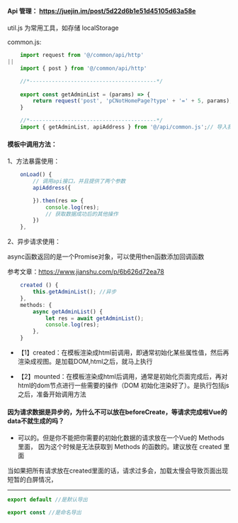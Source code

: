 
#### Api 管理： https://juejin.im/post/5d22d6b1e51d45105d63a58e

util.js 为常用工具，如存储 localStorage

common.js:
```js
    import request from '@/common/api/http'
||
    import { post } from '@/common/api/http'

    //*----------------------------------------*/
    
    export const getAdminList = (params) => {
        return request('post', 'pCNotHomePage?type' + '=' + 5, params);
    }

    //*----------------------------------------*/
    import { getAdminList, apiAddress } from '@/api/common.js';// 导入我们的api接口
```
#### 模板中调用方法：

1、方法暴露使用：

```js
    onLoad() {
        // 调用api接口，并且提供了两个参数
        apiAddress({

        }).then(res => {
            console.log(res);
            // 获取数据成功后的其他操作
        })
    },
```

2、异步请求使用：

async函数返回的是一个Promise对象，可以使用then函数添加回调函数

参考文章：https://www.jianshu.com/p/6b626d72ea78

```js
    created () {
        this.getAdminList(); //异步
    },
    methods: {
        async getAdminList() {
            let res = await getAdminList();
            console.log(res);
        },
    }
```
- 【1】created：在模板渲染成html前调用，即通常初始化某些属性值，然后再渲染成视图。是加载DOM,html之后，就马上执行

- 【2】mounted：在模板渲染成html后调用，通常是初始化页面完成后，再对html的dom节点进行一些需要的操作（DOM 初始化渲染好了）。是执行包括js之后，准备开始调用方法

#### 因为请求数据是异步的，为什么不可以放在beforeCreate，等请求完成啦Vue的data不就生成的吗？ 

- 可以的。但是你不能把你需要的初始化数据的请求放在一个Vue的 Methods 里面， 因为这个时候是无法获取到 Methods 的函数的。建议放在 created 里面

当如果把所有请求放在created里面的话，请求过多会，加载太慢会导致页面出现短暂的白屏情况，

---

```js
export default //是默认导出

export const //是命名导出
```